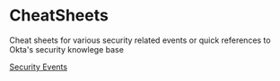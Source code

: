 # CheatSheets

Cheat sheets for various security related events
or quick references to Okta's security knowlege base

[Security Events](/SecurityEvents)